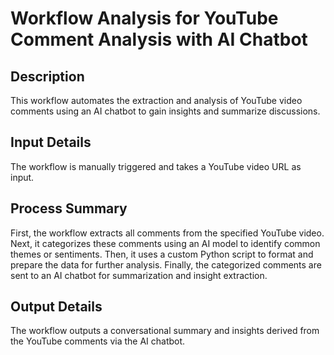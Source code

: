 # Workflow Analysis for YouTube Comment Analysis with AI Chatbot

## Description
This workflow automates the extraction and analysis of YouTube video comments using an AI chatbot to gain insights and summarize discussions.

## Input Details
The workflow is manually triggered and takes a YouTube video URL as input.

## Process Summary
First, the workflow extracts all comments from the specified YouTube video. Next, it categorizes these comments using an AI model to identify common themes or sentiments. Then, it uses a custom Python script to format and prepare the data for further analysis. Finally, the categorized comments are sent to an AI chatbot for summarization and insight extraction.

## Output Details
The workflow outputs a conversational summary and insights derived from the YouTube comments via the AI chatbot.
